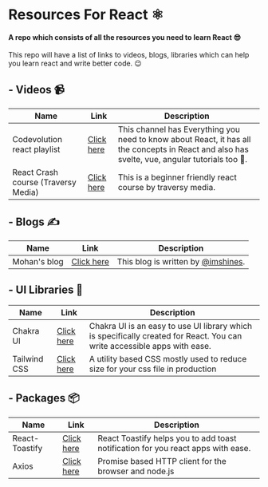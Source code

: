 # Resources For React ⚛
<h4>
  A repo which consists of all the resources you need to learn React 😎
</h4>
<p>This repo will have a list of links to videos, blogs, libraries which can help you learn react and write better code. 😉</p>

## - Videos 📹

|Name| Link|Description|
|---|---|--|
|Codevolution react playlist|[Click here](https://www.youtube.com/playlist?list=PLC3y8-rFHvwgg3vaYJgHGnModB54rxOk3)|This channel has Everything you need to know about React, it has all the concepts in React and also has svelte, vue, angular tutorials too 🤯. |
|React Crash course (Traversy Media)|[Click here](https://www.youtube.com/watch?v=w7ejDZ8SWv8)|This is a beginner friendly react course by traversy media.|

## - Blogs ✍

|Name| Link|Description|
|---|---|--|
|Mohan's blog|[Click here](https://mohanblog.vercel.app)|This blog is written by [@imshines](https://github.com/imshines). |

## - UI Libraries 🎨

|Name| Link|Description|
|---|---|--|
|Chakra UI|[Click here](https://chakra-ui.com)|Chakra UI is an easy to use UI library which is specifically created for React. You can write accessible apps with ease. |
|Tailwind CSS|[Click here](https://tailwindcss.com/)| A utility based CSS mostly used to reduce size for your css file in production |

## - Packages 📦

|Name| Link|Description|
|---|---|--|
|React-Toastify|[Click here](https://fkhadra.github.io/react-toastify/introduction/)|React Toastify helps you to add toast notification for you react apps with ease.|
|Axios|[Click here](https://www.npmjs.com/package/axios)|Promise based HTTP client for the browser and node.js|

